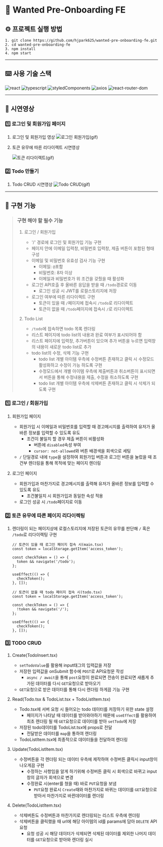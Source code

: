 # 🚀 Wanted Pre-Onboarding FE

## ⚙️ 프로젝트 실행 방법

    1. git clone https://github.com/hjpark625/wanted-pre-onboarding-fe.git
    2. cd wanted-pre-onboarding-fe
    3. npm install
    4. npm start

---

## ⌨️ 사용 기술 스택

![react](https://img.shields.io/badge/react-18.2.0-61DAFB?logo=react)
![typescript](https://img.shields.io/badge/typescript-4.7.4-3178C6?logo=typescript)
![styledComponents](https://img.shields.io/badge/styled--components-5.3.5-DB7093?logo=styledcomponents)
![axios](https://img.shields.io/badge/axios-0.27.2-5E22D6)
![react-router-dom](https://img.shields.io/badge/react--router--dom-6.3.0-blue?logo=react-router)

---

## 🎥 시연영상

### 1️⃣ 로그인 및 회원가입 페이지

1. 로그인 및 회원가입 영상
   ![로그인 회원가입(gif)](https://user-images.githubusercontent.com/97019802/186090073-14c5e5d3-d6fe-4d91-8150-9edfe5a7f690.gif)

2. 토큰 유무에 따른 리다이렉트 시연영상

   ![토큰 리다이렉트(gif)](https://user-images.githubusercontent.com/97019802/186090083-21127c3b-c5b1-4dc6-b42c-0098919bf3ad.gif)

### 2️⃣ Todo 만들기

1. Todo CRUD 시연영상
   ![Todo CRUD(gif)](https://user-images.githubusercontent.com/97019802/186090087-8a21604b-093e-4593-9c97-d5f9b42b57de.gif)

---

## 🔧 구현 기능

> ### 구현 해야 할 필수 기능
>
> 1. 로그인 / 회원가입
>
>    - '/' 경로에 로그인 및 회원가입 기능 구현
>    - 페이지 안에 이메일 입력창, 비밀번호 입력창, 제출 버튼이 포함된 형태 구성
>    - 이메일 및 비밀번호 유효성 검사 기능 구현
>      - 이메일: `@`포함
>      - 비밀번호: 8자 이상
>      - 이메일과 비밀번호가 위 조건을 갖췄을 때 활성화
>    - 로그인 API호출 후 올바른 응답을 받을 때 `/todo`경로로 이동
>      - 로그인 성공 시 JWT를 로컬스토리지에 저장
>    - 로그인 여부에 따른 리다이렉트 구현
>      - 토큰이 있을 때 `/`페이지에 접속시 `/todo`로 리다이렉트
>      - 토큰이 없을 때 `/todo`페이지에 접속시 `/`로 리다이렉트
>
> 2. Todo List
>    - `/todo`에 접속하면 todo 목록 렌더링
>    - 리스트 페이지에 todo list의 내용과 완료 여부가 표시되어야 함
>    - 리스트 페이지에 입력창, 추가버튼이 있으며 추가 버튼을 누르면 입력창의 내용이 새로운 todo list로 추가
>    - todo list의 수정, 삭제 기능 구현
>      - todo list 개별 아이템 우측에 수정버튼 존재하고 클릭 시 수정모드 활성화하고 수정이 가능 하도록 구현
>      - 수정모드에서 개별 아이템 우측에 제출버튼과 취소버튼이 표시되면서 버튼을 통해 수정내용을 제출, 수정을 취소하도록 구현
>      - todo list 개별 아이템 우측에 삭제버튼 존재하고 클릭 시 삭제가 되도록 구현

### 1️⃣ 로그인 / 회원가입

1. 회원가입 페이지

   - 회원가입 시 이메일과 비밀번호를 입력할 때 경고메시지를 출력하여 유저가 올바른 정보를 입력할 수 있도록 유도
     - 조건이 불일치 할 경우 제출 버튼이 비활성화
       - 버튼에 `disabled`속성 부여
       - `cursor: not-allowed`와 버튼 배경색을 회색으로 세팅
   - `/` 단일경로 내에 `type`을 설정하여 회원가입 버튼과 로그인 버튼을 눌렀을 때 조건부 렌더링을 통해 목적에 맞는 페이지 렌더링

2. 로그인 페이지
   - 회원가입과 마찬가지로 경고메시지를 출력해 유저가 올바른 정보를 입력할 수 있도록 유도
     - 조건불일치 시 회원가입과 동일한 속성 적용
   - 로그인 성공 시 `/todo`페이지로 이동

### 2️⃣ 토큰 유무에 따른 페이지 리다이렉팅

1. 렌더링이 되는 페이지상에 로컬스토리지에 저장된 토큰의 유무를 판단해 `/` 혹은 `/todo`로 리다이렉팅 구현

   ```tsx
   // 토큰이 있을 때 로그인 페이지 접속 시(main.tsx)
   const token = localStorage.getItem('access_token');

   const checkToken = () => {
     token && navigate('/todo');
   };

   useEffect(() => {
     checkToken();
   }, []);

   // 토큰이 없을 때 todo 페이지 접속 시(todo.tsx)
   const token = localStorage.getItem('access_token');

   const checkToken = () => {
     !token && navigate('/');
   };

   useEffect(() => {
     checkToken();
   }, []);
   ```

### 3️⃣ TODO CRUD

1. Create(TodoInsert.tsx)

   - `setTodoValue`를 활용해 input태그의 입력값을 저장
   - 저장한 입력값을 onSubmit 함수에 `POST`로 API요청문 작성
     - `async / await`을 통해 `post`요청이 완료되면 전송이 완료되면 새롭게 추가된 데이터를 다시 `GET`요청으로 받아오기
   - `GET`요청으로 받은 데이터를 통해 다시 렌더링 하게끔 기능 구현

2. Read(Todo.tsx & TodoList.tsx + TodoListItem.tsx)

   - Todo.tsx에 서버 요청 시 들어오는 todo 데이터를 저장하기 위한 state 설정
     - 페이지가 나타날 때 데이터를 받아와야하기 때문에 `useEffect`를 활용하여 최초 렌더링 될 때 `GET`요청으로 데이터를 받아 `setTodo`에 저장
   - 저장된 todo데이터를 TodoList.tsx에 props로 전달
     - 전달받은 데이터를 `map`을 통하여 렌더링
   - TodoListItem.tsx에 최종적으로 데이터들을 전달하여 렌더링

3. Update(TodoListItem.tsx)

   - 수정버튼을 각 렌더링 되는 데이터 우측에 제작하여 수정버튼 클릭시 input창이 나오게끔 구현
     - 수정하는 사항임을 알게 하기위해 수정버튼 클릭 시 회색으로 바뀌고 input창의 글자가 회색으로 변경
     - 수정완료 시(enter를 쳤을 때) 바로 `PUT`요청을 보냄
       - `PUT`요청 완료시 `Create`때와 마찬가지로 바뀌는 데이터를 `GET`요청으로 받아서 마찬가지로 바뀐데이터를 렌더링

4. Delete(TodoListItem.tsx)
   - 삭제버튼도 수정버튼과 마찬가지로 렌더링되는 리스트 우측에 렌더링
   - 삭제버튼을 클릭했을 때 url에 해당 아이템의 id를 params에 담아 `DELETE` API요청
     - 요청 성공 시 해당 데이터가 삭제되면 삭제된 데이터를 제외한 나머지 데이터를 `GET`요청으로 받아와 렌더링 실시

